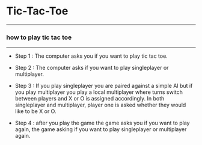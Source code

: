 # Tic-Tac-Toe
<hr>
<h3> how to play tic tac toe </h3>
<hr>

* Step 1 :  The computer asks you if you want to play tic tac toe.

* Step 2 : The computer asks if you want to play singleplayer or multiplayer.

* Step 3 : If you play singleplayer you are paired against a simple AI but if you play multiplayer you play a local multiplayer where turns switch between players and X or O is assigned accordingly. In both singleplayer and multiplayer, player one is asked whether they would like to be X or O.

* Step 4 : after you  play the game the game asks you if you want to play again, the game asking if you want to play singleplayer or multiplayer again.

